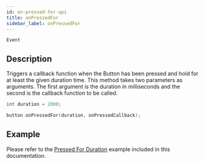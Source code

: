 ```yaml
---
id: on-pressed-for-api
title: onPressedFor
sidebar_label: onPressedFor
---
```


`Event`

## Description

Triggers a callback function when the Button has been pressed and hold for at least the given duration time. This method takes two parameters as arguments. The first argument is the duration in milliseconds and the second is the callback function to be called.

```cpp
int duration = 2000;

button.onPressedFor(duration, onPressedCallback);
```

## Example

Please refer to the [Pressed For Duration](pressed-for-duration-example) example included in this documentation.
